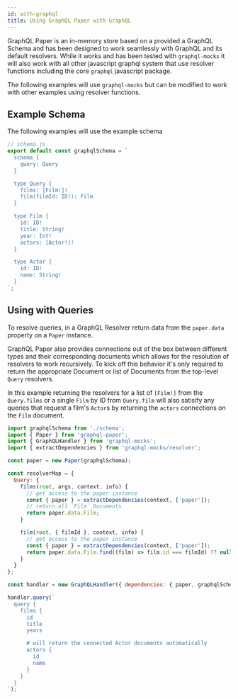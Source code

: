 ```yaml
---
id: with-graphql
title: Using GraphQL Paper with GraphQL
---
```


GraphQL Paper is an in-memory store based on a provided a GraphQL Schema and has been designed to work seamlessly with GraphQL and its default resolvers. While it works and has been tested with `graphql-mocks` it will also work with all other javascript graphql system that use resolver functions including the core `graphql` javascript package.

The following examples will use `graphql-mocks` but can be modified to work with other examples using resolver functions.

## Example Schema

The following examples will use the example schema

```js
// schema.js
export default const graphqlSchema = `
  schema {
    query: Query
  }

  type Query {
    films: [Film!]!
    film(filmId: ID!): Film
  }

  type Film {
    id: ID!
    title: String!
    year: Int!
    actors: [Actor!]!
  }

  type Actor {
    id: ID!
    name: String!
  }
`;
```

## Using with Queries

To resolve queries, in a GraphQL Resolver return data from the `paper.data` property on a `Paper` instance.

GraphQL Paper also provides connections out of the box between different types and their corresponding documents which allows for the resolution of resolvers to work recursively. To kick off this behavior it's only required to return the appropriate Document or list of Documents from the top-level `Query` resolvers.

In this example returning the resolvers for a list of `[Film!]` from the `Query.films` or a single `Film` by ID from `Query.film` will also satisify any queries that request a film's `Actor`s by returning the `actors` connections on the `Film` document.

```js
import graphqlSchema from './schema';
import { Paper } from 'graphql-paper';
import { GraphQLHandler } from 'graphql-mocks';
import { extractDependencies } from 'graphql-mocks/resolver';

const paper = new Paper(graphqlSchema);

const resolverMap = {
  Query: {
    films(root, args, context, info) {
      // get access to the paper instance
      const { paper } = extractDependencies(context, ['paper']);
      // return all `Film` Documents
      return paper.data.Film;
    }

    film(root, { filmId }, context, info) {
      // get access to the paper instance
      const { paper } = extractDependencies(context, ['paper']);
      return paper.data.Film.find((film) => film.id === filmId) ?? null;
    }
  }
};

const handler = new GraphQLHandler({ dependencies: { paper, graphqlSchema }});

handler.query(`
  query {
    films {
      id
      title
      years

      # will return the connected Actor documents automatically
      actors {
        id
        name
      }
    }
  }
`);
```


